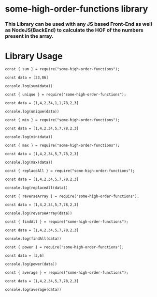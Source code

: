 # some-high-order-functions library


### This Library can be used with any JS based Front-End as well as NodeJS(BackEnd) to calculate the HOF of the numbers present in the array.

# Library Usage

```
const { sum } = require("some-high-order-functions");

const data = [23,86]

console.log(sum(data))
```

```
const { unique } = require("some-high-order-functions");

const data = [1,4,2,34,1,1,78,2,3]

console.log(unique(data))
```

```
const { min } = require("some-high-order-functions");

const data = [1,4,2,34,5,7,78,2,3]

console.log(min(data))
```

```
const { max } = require("some-high-order-functions");

const data = [1,4,2,34,5,7,78,2,3]

console.log(max(data))
```

```
const { replaceAll } = require("some-high-order-functions");

const data = [1,4,2,34,5,7,78,2,3]

console.log(replaceAll(data))
```

```
const { reverseArray } = require("some-high-order-functions");

const data = [1,4,2,34,5,7,78,2,3]

console.log(reverseArray(data))
```

```
const { findAll } = require("some-high-order-functions");

const data = [1,4,2,34,5,7,78,2,3]

console.log(findAll(data))
```

```
const { power } = require("some-high-order-functions");

const data = [3,6]

console.log(power(data))
```


```
const { average } = require("some-high-order-functions");

const data = [1,4,2,34,5,7,78,2,3]

console.log(average(data))
```


